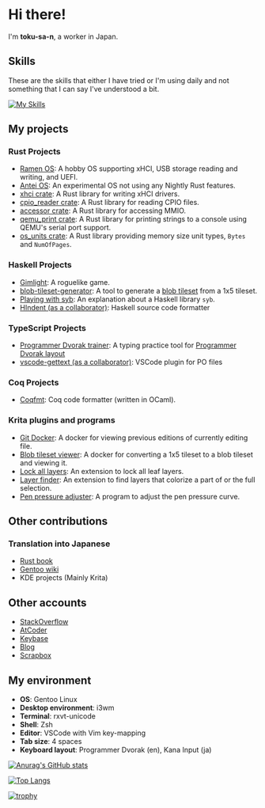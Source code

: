 # Hi there!

I'm **toku-sa-n**, a worker in Japan.

## Skills

These are the skills that either I have tried or I'm using daily and not something that I can say I've understood a bit.

[![My Skills](https://skillicons.dev/icons?i=bash,c,cpp,css,docker,git,github,go,haskell,html,js,latex,linux,md,nextjs,ocaml,py,react,regex,rust,ts,vim,vscode)](https://skillicons.dev)

## My projects

### Rust Projects
- [Ramen OS](https://github.com/toku-sa-n/ramen): A hobby OS supporting xHCI, USB storage reading and writing, and UEFI.
- [Antei OS](https://github.com/toku-sa-n/antei): An experimental OS not using any Nightly Rust features.
- [xhci crate](https://github.com/rust-osdev/xhci): A Rust library for writing xHCI drivers.
- [cpio_reader crate](https://github.com/toku-sa-n/cpio_reader): A Rust library for reading CPIO files.
- [accessor crate](https://github.com/toku-sa-n/accessor): A Rust library for accessing MMIO.
- [qemu_print crate](https://github.com/toku-sa-n/qemu_print): A Rust library for printing strings to a console using QEMU's serial port support.
- [os_units crate](https://github.com/toku-sa-n/os_units): A Rust library providing memory size unit types, `Bytes` and `NumOfPages`.

### Haskell Projects
- [Gimlight](https://github.com/toku-sa-n/gimlight): A roguelike game.
- [blob-tileset-generator](https://github.com/toku-sa-n/blob-tileset-generator): A tool to generate a [blob tileset](http://www.cr31.co.uk/stagecast/wang/blob.html) from a 1x5 tileset.
- [Playing with syb](https://github.com/toku-sa-n/playing-with-syb): An explanation about a Haskell library `syb`.
- [HIndent (as a collaborator)](https://github.com/mihaimaruseac/hindent): Haskell source code formatter

### TypeScript Projects
- [Programmer Dvorak trainer](https://github.com/toku-sa-n/programmer-dvorak-trainer): A typing practice tool for [Programmer Dvorak layout](https://www.kaufmann.no/roland/dvorak/)
- [vscode-gettext (as a collaborator)](https://github.com/MrOrz/vscode-gettext): VSCode plugin for PO files

### Coq Projects
- [Coqfmt](https://github.com/toku-sa-n/coqfmt): Coq code formatter (written in OCaml).

### Krita plugins and programs
- [Git Docker](https://github.com/toku-sa-n/Krita-git-docker): A docker for viewing previous editions of currently editing file.
- [Blob tileset viewer](https://github.com/toku-sa-n/Krita-blob-tileset-viewer): A docker for converting a 1x5 tileset to a blob tileset and viewing it.
- [Lock all layers](https://github.com/toku-sa-n/Krita-lock-all-layers): An extension to lock all leaf layers.
- [Layer finder](https://github.com/toku-sa-n/Krita-layer-finder): An extension to find layers that colorize a part of or the full selection.
- [Pen pressure adjuster](https://github.com/toku-sa-n/Krita-pen-pressure-adjuster): A program to adjust the pen pressure curve.

## Other contributions

### Translation into Japanese
- [Rust book](https://github.com/rust-lang-ja/book-ja/pulls?q=is%3Apr+author%3A%40me+)
- [Gentoo wiki](https://wiki.gentoo.org/wiki/User:Toku)
- KDE projects (Mainly Krita)

## Other accounts
- [StackOverflow](https://stackoverflow.com/users/13132898/toku-sa-n)
- [AtCoder](https://atcoder.jp/users/toku_san)
- [Keybase](https://keybase.io/toku_san/)
- [Blog](https://tokuchan3515.hatenablog.com/)
- [Scrapbox](https://scrapbox.io/toku-san/)

## My environment
- **OS**: Gentoo Linux
- **Desktop environment**: i3wm
- **Terminal**: rxvt-unicode
- **Shell**: Zsh
- **Editor**: VSCode with Vim key-mapping
- **Tab size**: 4 spaces
- **Keyboard layout**: Programmer Dvorak (en), Kana Input (ja)

[![Anurag's GitHub stats](https://github-readme-stats.vercel.app/api?username=toku-sa-n)](https://github.com/anuraghazra/github-readme-stats)

[![Top Langs](https://github-readme-stats.vercel.app/api/top-langs/?username=toku-sa-n&show_icons=true&theme=radical)](https://github.com/anuraghazra/github-readme-stats)

[![trophy](https://github-profile-trophy.vercel.app/?username=ryo-ma)](https://github.com/ryo-ma/github-profile-trophy)
<!--
**toku-sa-n/toku-sa-n** is a ✨ _special_ ✨ repository because its `README.md` (this file) appears on your GitHub profile.

Here are some ideas to get you started:

- 🔭 I’m currently working on ...
- 🌱 I’m currently learning ...
- 👯 I’m looking to collaborate on ...
- 🤔 I’m looking for help with ...
- 💬 Ask me about ...
- 📫 How to reach me: ...
- 😄 Pronouns: ...
- ⚡ Fun fact: ...
-->
